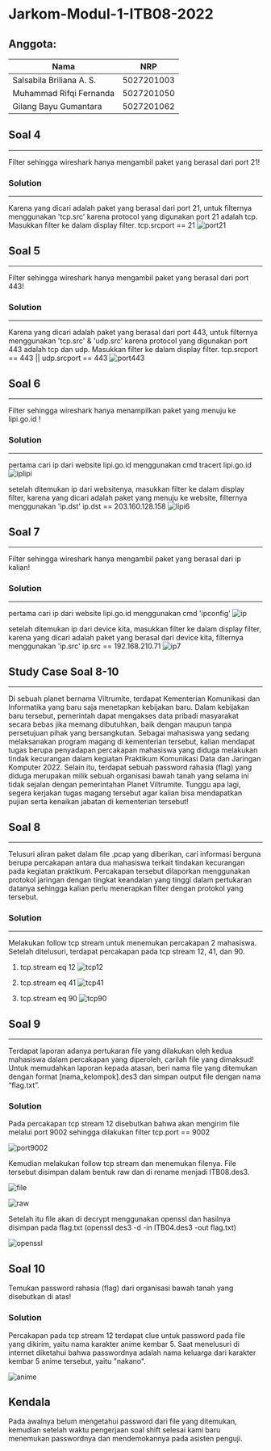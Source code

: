 # Jarkom-Modul-1-ITB08-2022

## Anggota:
| Nama                      | NRP        |
|---------------------------|------------|
| Salsabila Briliana A. S.  | 5027201003 |
| Muhammad Rifqi Fernanda   | 5027201050 |
| Gilang Bayu Gumantara     | 5027201062 | 

## Soal 4
---
Filter sehingga wireshark hanya mengambil paket yang berasal dari port 21!

### Solution
---
Karena yang dicari adalah paket yang berasal dari port 21, untuk filternya menggunakan 'tcp.src' karena protocol yang digunakan port 21 adalah tcp.
Masukkan filter ke dalam display filter.
tcp.srcport == 21
![port21](image/Soal4/port21.png)

## Soal 5
---
Filter sehingga wireshark hanya mengambil paket yang berasal dari port 443!

### Solution
---
Karena yang dicari adalah paket yang berasal dari port 443, untuk filternya menggunakan 'tcp.src' & 'udp.src' karena protocol yang digunakan port 443 adalah tcp dan udp.
Masukkan filter ke dalam display filter.
tcp.srcport == 443 || udp.srcport == 443
![port443](image/Soal5/port443.png)

## Soal 6
---
Filter sehingga wireshark hanya menampilkan paket yang menuju ke lipi.go.id !

### Solution
---
pertama cari ip dari website lipi.go.id menggunakan cmd
tracert lipi.go.id
![iplipi](image/Soal6/iplipi.png)

setelah ditemukan ip dari websitenya, masukkan filter ke dalam display filter, karena yang dicari adalah paket yang menuju ke website, filternya menggunakan 'ip.dst'
ip.dst == 203.160.128.158
![lipi6](image/Soal6/lipi6.png)



## Soal 7
---
Filter sehingga wireshark hanya mengambil paket yang berasal dari ip kalian!

### Solution
---
pertama cari ip dari website lipi.go.id menggunakan cmd
'ipconfig'
![ip](image/Soal7/ip.png)

setelah ditemukan ip dari device kita, masukkan filter ke dalam display filter, karena yang dicari adalah paket yang berasal dari device kita, filternya menggunakan 'ip.src'
ip.src == 192.168.210.71
![ip7](image/Soal7/ip7.png)

## Study Case Soal 8-10
---
Di sebuah planet bernama Viltrumite, terdapat Kementerian Komunikasi dan Informatika yang baru saja menetapkan kebijakan baru. Dalam kebijakan baru tersebut, pemerintah dapat mengakses data pribadi masyarakat secara bebas jika memang dibutuhkan, baik dengan maupun tanpa persetujuan pihak yang bersangkutan. Sebagai mahasiswa yang sedang melaksanakan program magang di kementerian tersebut, kalian mendapat tugas berupa penyadapan percakapan mahasiswa yang diduga melakukan tindak kecurangan dalam kegiatan Praktikum Komunikasi Data dan Jaringan Komputer 2022. Selain itu, terdapat sebuah password rahasia (flag) yang diduga merupakan milik sebuah organisasi bawah tanah yang selama ini tidak sejalan dengan pemerintahan Planet Viltrumite. Tunggu apa lagi, segera kerjakan tugas magang tersebut agar kalian bisa mendapatkan pujian serta kenaikan jabatan di kementerian tersebut!

## Soal 8
---
Telusuri aliran paket dalam file .pcap yang diberikan, cari informasi berguna berupa percakapan antara dua mahasiswa terkait tindakan kecurangan pada kegiatan praktikum. Percakapan tersebut dilaporkan menggunakan protokol jaringan dengan tingkat keandalan yang tinggi dalam pertukaran datanya sehingga kalian perlu menerapkan filter dengan protokol yang tersebut.

### Solution
---
Melakukan follow tcp stream untuk menemukan percakapan 2 mahasiswa. Setelah ditelusuri, terdapat percakapan pada tcp stream 12, 41, dan 90.

1. tcp.stream eq 12
![tcp12](image/soal8/tcp12.png)

2. tcp.stream eq 41
![tcp41](image/soal8/tcp41.png)

3. tcp.stream eq 90
![tcp90](image/soal8/tcp90.png)

## Soal 9
---
Terdapat laporan adanya pertukaran file yang dilakukan oleh kedua mahasiswa dalam percakapan yang diperoleh, carilah file yang dimaksud! Untuk memudahkan laporan kepada atasan, beri nama file yang ditemukan dengan format [nama_kelompok].des3 dan simpan output file dengan nama “flag.txt”.

### Solution
Pada percakapan tcp stream 12 disebutkan bahwa akan mengirim file melalui port 9002 sehingga dilakukan filter tcp.port == 9002

![port9002](image/soal9/port9002.png)

Kemudian melakukan follow tcp stream dan menemukan filenya. File tersebut disimpan dalam bentuk raw dan di rename menjadi ITB08.des3.

![file](image/soal9/salt.png)

![raw](image/soal9/rawFile.png)

Setelah itu file akan di decrypt menggunakan openssl dan hasilnya disimpan pada flag.txt (openssl des3 -d -in ITB04.des3 -out flag.txt)

![openssl](image/soal9/openssl.png)

## Soal 10
Temukan password rahasia (flag) dari organisasi bawah tanah yang disebutkan di atas!

### Solution
Percakapan pada tcp stream 12 terdapat clue untuk password pada file yang dikirim, yaitu nama karakter anime kembar 5. Saat menelusuri di internet diketahui bahwa passwordnya adalah nama keluarga dari karakter kembar 5 anime tersebut, yaitu "nakano".

![anime](image/soal10/anime.png)

## Kendala
Pada awalnya belum mengetahui password dari file yang ditemukan, kemudian setelah waktu pengerjaan soal shift selesai kami baru menemukan passwordnya dan mendemokannya pada asisten penguji.

